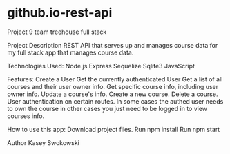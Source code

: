 # github.io-rest-api
Project 9 team treehouse full stack

Project Description
REST API that serves up and manages course data for my full stack app that manages course data.

Technologies Used:
Node.js
Express
Sequelize
Sqlite3
JavaScript

Features:
Create a User
Get the currently authenticated User
Get a list of all courses and their user owner info.
Get specific course info, including user owner info.
Update a course's info.
Create a new course.
Delete a course.
User authentication on certain routes. In some cases the authed user needs to own the course in other cases you just need to be logged in to view courses info.

How to use this app:
Download project files.
Run npm install
Run npm start



Author
Kasey Swokowski

